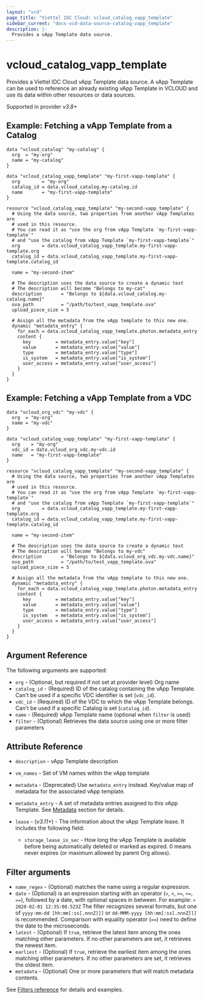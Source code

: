 ```yaml
---
layout: "vcd"
page_title: "Viettel IDC Cloud: vcloud_catalog_vapp_template"
sidebar_current: "docs-vcd-data-source-catalog-vapp_template"
description: |-
  Provides a vApp Template data source.
---
```


# vcloud\_catalog\_vapp\_template

Provides a Viettel IDC Cloud vApp Template data source. A vApp Template can be used to reference an already existing
vApp Template in VCLOUD and use its data within other resources or data sources.

Supported in provider *v3.8+*

## Example: Fetching a vApp Template from a Catalog

```hcl
data "vcloud_catalog" "my-catalog" {
  org  = "my-org"
  name = "my-catalog"
}

data "vcloud_catalog_vapp_template" "my-first-vapp-template" {
  org        = "my-org"
  catalog_id = data.vcloud_catalog.my-catalog.id
  name       = "my-first-vapp-template"
}

resource "vcloud_catalog_vapp_template" "my-second-vapp_template" {
  # Using the data source, two properties from another vApp Templates are
  # used in this resource.
  # You can read it as "use the org from vApp Template `my-first-vapp-template`"
  # and "use the catalog from vApp Template `my-first-vapp-template`"
  org        = data.vcloud_catalog_vapp_template.my-first-vapp-template.org
  catalog_id = data.vcloud_catalog_vapp_template.my-first-vapp-template.catalog_id

  name = "my-second-item"

  # The description uses the data source to create a dynamic text
  # The description will become "Belongs to my-cat"
  description       = "Belongs to ${data.vcloud_catalog.my-catalog.name}"
  ova_path          = "/path/to/test_vapp_template.ova"
  upload_piece_size = 5

  # Assign all the metadata from the vApp template to this new one.
  dynamic "metadata_entry" {
    for_each = data.vcloud_catalog_vapp_template.photon.metadata_entry
    content {
      key         = metadata_entry.value["key"]
      value       = metadata_entry.value["value"]
      type        = metadata_entry.value["type"]
      is_system   = metadata_entry.value["is_system"]
      user_access = metadata_entry.value["user_access"]
    }
  }
}
```

## Example: Fetching a vApp Template from a VDC

```hcl
data "vcloud_org_vdc" "my-vdc" {
  org  = "my-org"
  name = "my-vdc"
}

data "vcloud_catalog_vapp_template" "my-first-vapp-template" {
  org    = "my-org"
  vdc_id = data.vcloud_org_vdc.my-vdc.id
  name   = "my-first-vapp-template"
}

resource "vcloud_catalog_vapp_template" "my-second-vapp_template" {
  # Using the data source, two properties from another vApp Templates are
  # used in this resource.
  # You can read it as "use the org from vApp Template `my-first-vapp-template`"
  # and "use the catalog from vApp Template `my-first-vapp-template`"
  org        = data.vcloud_catalog_vapp_template.my-first-vapp-template.org
  catalog_id = data.vcloud_catalog_vapp_template.my-first-vapp-template.catalog_id

  name = "my-second-item"

  # The description uses the data source to create a dynamic text
  # The description will become "Belongs to my-vdc"
  description       = "Belongs to ${data.vcloud_org_vdc.my-vdc.name}"
  ova_path          = "/path/to/test_vapp_template.ova"
  upload_piece_size = 5

  # Assign all the metadata from the vApp template to this new one.
  dynamic "metadata_entry" {
    for_each = data.vcloud_catalog_vapp_template.photon.metadata_entry
    content {
      key         = metadata_entry.value["key"]
      value       = metadata_entry.value["value"]
      type        = metadata_entry.value["type"]
      is_system   = metadata_entry.value["is_system"]
      user_access = metadata_entry.value["user_access"]
    }
  }
}
```

## Argument Reference

The following arguments are supported:

* `org` - (Optional, but required if not set at provider level) Org name 
* `catalog_id` - (Required) ID of the catalog containing the vApp Template. Can't be used if a specific VDC identifier is set (`vdc_id`).
* `vdc_id` - (Required) ID of the VDC to which the vApp Template belongs. Can't be used if a specific Catalog is set (`catalog_id`).
* `name` - (Required) vApp Template name (optional when `filter` is used)
* `filter` - (Optional) Retrieves the data source using one or more filter parameters

## Attribute Reference

* `description` - vApp Template description
* `vm_names` - Set of VM names within the vApp template
* `metadata` - (Deprecated) Use `metadata_entry` instead. Key/value map of metadata for the associated vApp template.
* `metadata_entry` - A set of metadata entries assigned to this vApp Template. See [Metadata](/providers/terraform-viettelidc/vcloud/latest/docs/resources/catalog_vapp_template#metadata) section for details.

* `lease` - (*v3.11+*) - The information about the vApp Template lease. It includes the following field:
  * `storage_lease_in_sec` - How long the vApp Template is available before being automatically deleted or marked as expired. 0 means never expires (or maximum allowed by parent Org allows).

## Filter arguments

* `name_regex` - (Optional) matches the name using a regular expression.
* `date` - (Optional) is an expression starting with an operator (`>`, `<`, `>=`, `<=`, `==`), followed by a date, with
  optional spaces in between. For example: `> 2020-02-01 12:35:00.523Z`
  The filter recognizes several formats, but one of `yyyy-mm-dd [hh:mm[:ss[.nnnZ]]]` or `dd-MMM-yyyy [hh:mm[:ss[.nnnZ]]]`
  is recommended.
  Comparison with equality operator (`==`) need to define the date to the microseconds.
* `latest` - (Optional) If `true`, retrieve the latest item among the ones matching other parameters. If no other parameters
  are set, it retrieves the newest item.
* `earliest` - (Optional) If `true`, retrieve the earliest item among the ones matching other parameters. If no other parameters
  are set, it retrieves the oldest item.
* `metadata` - (Optional) One or more parameters that will match metadata contents.

See [Filters reference](/providers/terraform-viettelidc/vcloud/latest/docs/guides/data_source_filters) for details and examples.
